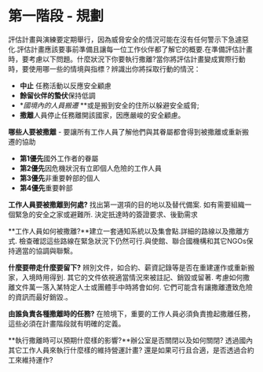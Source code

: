 [Title]: # (第一步 - 規畫)
[Difficulty]: # (初學者)
[Order]: # (0)

# 第一階段 - 規劃 

評估計畫與演練要定期舉行，因為威脅安全的情況可能在沒有任何警示下急遽惡化.評估計畫應該要事前準備且讓每一位工作伙伴都了解它的概要.在準備評估計畫時，要考慮以下問題。什麼狀況下你要執行撒離?當你將評估計畫變成實際行動時，要使用哪一些的情境與指標？辨識出你將採取行動的情況：
* **中止** 任務活動以反應安全顧慮
* **餘留伙伴的蟄伏**保持低調
* **國境內的人員搬遷* **或是搬到安全的住所以躲避安全威脅;
* **撒離**人員停止任務離開該國家，因應嚴峻的安全顧慮。

**哪些人要被撒離** - 要讓所有工作人員了解他們與其眷屬都會得到被撒離或重新搬遷的協助
* **第1優先**國外工作者的眷屬
* **第2優先**因危機狀況有立即個人危險的工作人員
* **第3優先**非重要幹部的個人
* **第4優先**重要幹部

**工作人員要被撒離到何處?**
找出第一選項的目的地以及替代備案. 如有需要組織一個緊急的安全之家或避難所. 決定扺達時的簽證要求、後勤需求

**工作人員如何被撒離?**建立一套通知系統以及集會點.詳細的路線以及撒離方式. 檢查確認這些路線在緊急狀況下仍然可行.與使館、聯合國機構和其它NGOs保持適當的協調與聯繫。

**什麼要帶走什麼要留下?**
辨別文件，如合約、薪資記錄等是否在重建運作或重新搬家，入境時用得到. 其它的文件依視適當情況來被註記、銷毀或留著. 考慮如何撒離文件萬一落入某特定人士或團體手中時將會如何. 它們可能含有讓撒離遭致危險的資訊而最好銷毀.。

**由誰負責各種撒離時的任務?**
在險境下，重要的工作人員必須負責擔起撒離任務，這些必須在計畫階段就有明確的定義。

**執行撒離時可以預期什麼樣的影響?**辦公室是否關閉以及如何關閉? 透過國內其它工作人員來執行什麼樣的維持營運計畫? 還是如果可行且合適，是否透過合約工來維持運作?
